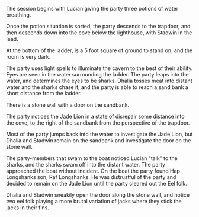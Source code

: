 <!-- TITLE: 2018-11-16 -->
<!-- SUBTITLE: The session of 2018-11-16 Earth, 3789-08-?? Ulpha -->

The session begins with Lucian giving the party three potions of water breathing.

Once the potion situation is sorted, the party descends to the trapdoor, and then descends down into the cove below the lighthouse, with Stadwin in the lead.

At the bottom of the ladder, is a 5 foot square of ground to stand on, and the room is very dark.

The party uses light spells to illuminate the cavern to the best of their ability. Eyes are seen in the water surrounding the ladder. The party leaps into the water, and determines the eyes to be sharks. Dhalia tosses meat into distant water and the sharks chase it, and the party is able to reach a sand bank a short distance from the ladder.

There is a stone wall with a door on the sandbank.

The party notices the Jade Lion in a state of disrepair some distance into the cove, to the right of the sandbank from the perspective of the trapdoor.

Most of the party jumps back into the water to investigate the Jade Lion, but Dhalia and Stadwin remain on the sandbank and investigate the door on the stone wall.

The party-members that swam to the boat noticed Lucian "talk" to the sharks, and the sharks swam off into the distant water. The party approached the boat without incident. On the boat the party found Hap Longshanks son, Raf Longshanks. He was distrustful of the party and decided to remain on the Jade Lion until the party cleared out the Eel folk.

Dhalia and Stadwin sneakily open the door along the stone wall, and notice two eel folk playing a more brutal variation of jacks where they stick the jacks in their fins.